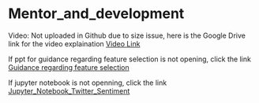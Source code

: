 # Mentor_and_development
Video: Not uploaded in Github due to size issue, here is the Google Drive link for the video explaination
[Video Link](https://drive.google.com/file/d/1n13oYeQ4_IuBgL_-mPph5mMMW66yCQbd/view?usp=sharing)

If ppt for guidance regarding feature selection is not opening, click the link
[Guidance regarding feature selection](https://drive.google.com/file/d/1jaV-nkR90GpcBX9FFJMvbkLZHP1s-GMv/view?usp=sharing)

If jupyter notebook is not openning, click the link
[Jupyter_Notebook_Twitter_Sentiment](https://drive.google.com/file/d/1BgdjEnU89MfdJOIrS_jvESegFossdsGs/view?usp=sharing)
